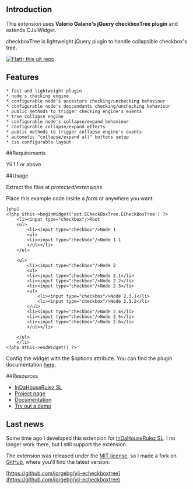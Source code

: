 Introduction
------------

This extension uses **Valerio Galano's jQuery checkboxTree plugin** and extends CJuiWidget.

checkboxTree is lightweight jQuery plugin to handle collapsible checkbox's tree.


[![Flattr this git repo](http://api.flattr.com/button/flattr-badge-large.png)](https://flattr.com/submit/auto?user_id=jorgebg&url=https://github.com/jorgebg/yii-echeckboxtreeh&title=yii-echeckboxtreeh&language=en_GB&tags=github&category=software) 



Features
--------
    * fast and lightweight plugin
    * node's checking engine
    * configurable node's ancestors checking/unchecking behaviour
    * configurable node's descendants checking/unchecking behaviour
    * public methods to trigger checking engine's events
    * tree collapse engine
    * configurable node's collapse/expand behaviour
    * configurable collapse/expand effects
    * public methods to trigger collapse engine's events
    * automatic "collapse/expand all" buttons setup
    * css configurable layout 

##Requirements

Yii 1.1 or above

##Usage

Extract the files at _protected/extensions_.

Place this example code inside a _form_ or anywhere you want:

~~~
[php]
<?php $this->beginWidget('ext.ECheckBoxTree.ECheckBoxTree') ?>
	<li><input type="checkbox"/>Root
	<ul>
	    <li><input type="checkbox"/>Node 1
	    <ul>
		<li><input type="checkbox"/>Node 1.1
	    </ul></li>
	</ul>

	<ul>
	    <li><input type="checkbox"/>Node 2
	    <ul>
		<li><input type="checkbox"/>Node 2.1</li>
		<li><input type="checkbox"/>Node 2.2</li>
		<li><input type="checkbox"/>Node 2.3</li>
		<ul>
		    <li><input type="checkbox"/>Node 2.3.1</li>
		    <li><input type="checkbox"/>Node 2.3.2</li>
		</ul>
		<li><input type="checkbox"/>Node 2.4</li>
		<li><input type="checkbox"/>Node 2.5</li>
		<li><input type="checkbox"/>Node 2.6</li>
	    </ul></li>

	</ul>
	</li>
<?php $this->endWidget() ?>
~~~

Config the widget with the $options attribute. You can find the plugin documentation [here](http://code.google.com/p/checkboxtree/wiki/UserDocs04).

##Resources
 * [InDaHouseRulez SL](http://www.indahouserulez.com)
 * [Project page](http://code.google.com/p/checkboxtree/)
 * [Documentation](http://code.google.com/p/checkboxtree/wiki/UserDocs04)
 * [Try out a demo](http://checkboxtree.daredevel.it/tags/checkboxtree-0.4/)


 Last news
---------
Some time ago I developed this extension for [InDaHouseRulez SL](http://www.indahouserulez.com). I no longer work there, but I still support the extension.

The extension was released under the [MIT license](http://www.opensource.org/licenses/mit-license.php), so I made a fork on [GitHub](https://github.com), where you'll find the latest version:

[https://github.com/jorgebg/yii-echeckboxtree](https://github.com/jorgebg/yii-echeckboxtree)
